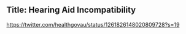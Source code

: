 Title: Hearing Aid Incompatibility
---

https://twitter.com/healthgovau/status/1261826148020809728?s=19

